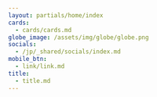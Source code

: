 ```yaml
---
layout: partials/home/index
cards:
  - cards/cards.md
globe_image: /assets/img/globe/globe.png
socials:
  - /jp/_shared/socials/index.md
mobile_btn:
  - link/link.md
title:
  - title.md
---
```

